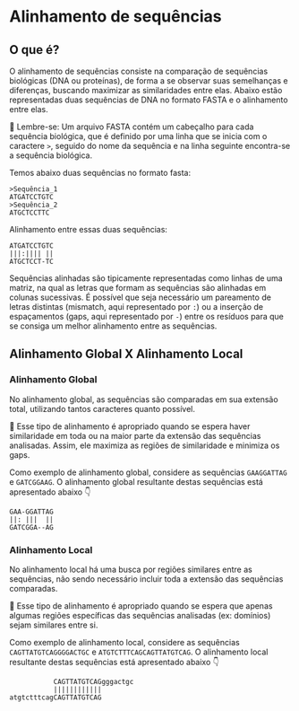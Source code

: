 # Alinhamento de sequências

## O que é?
O alinhamento de sequências consiste na comparação de sequências biológicas (DNA ou proteínas), de forma a se observar suas semelhanças e diferenças, buscando maximizar as similaridades entre elas. Abaixo estão representadas duas sequências de DNA no formato FASTA e o alinhamento entre elas.

🤔 Lembre-se: Um arquivo FASTA contém um cabeçalho para cada sequência biológica, que é definido por uma linha que se inicia com o caractere `>`, seguido do nome da sequência e na linha seguinte encontra-se a sequência biológica.

Temos abaixo duas sequências no formato fasta:

```
>Sequência_1
ATGATCCTGTC
>Sequência_2
ATGCTCCTTC
```

Alinhamento entre essas duas sequências:

```
ATGATCCTGTC
|||:|||| ||
ATGCTCCT-TC
```

Sequências alinhadas são tipicamente representadas como linhas de uma matriz, na qual as letras que formam as sequências são alinhadas em colunas sucessivas. É possível que seja necessário um pareamento de letras distintas (mismatch, aqui representado por `:`) ou a inserção de espaçamentos (gaps, aqui representado por `-`) entre os resíduos para que se consiga um melhor alinhamento entre as sequências.

## Alinhamento Global X Alinhamento Local

### Alinhamento Global
No alinhamento global, as sequências são comparadas em sua extensão total, utilizando tantos caracteres quanto possível.  

🎯 Esse tipo de alinhamento é apropriado quando se espera haver similaridade em toda ou na maior parte da extensão das sequências analisadas. Assim, ele maximiza as regiões de similaridade e minimiza os gaps. 

Como exemplo de alinhamento global, considere as sequências `GAAGGATTAG` e `GATCGGAAG`. O alinhamento global resultante destas sequências está apresentado abaixo 👇

```
GAA-GGATTAG
||: |||  ||
GATCGGA--AG
```

### Alinhamento Local
No alinhamento local há uma busca por regiões similares entre as sequências, não sendo necessário incluir toda a extensão das sequências comparadas.

🎯  Esse tipo de alinhamento é apropriado quando se espera que apenas algumas regiões específicas das sequências analisadas (ex: domínios) sejam similares entre si.

Como exemplo de alinhamento local, considere as sequências `CAGTTATGTCAGGGGACTGC` e `ATGTCTTTCAGCAGTTATGTCAG`. O alinhamento local resultante destas sequências está apresentado abaixo 👇

```
           CAGTTATGTCAGgggactgc
           ||||||||||||
atgtctttcagCAGTTATGTCAG
```
